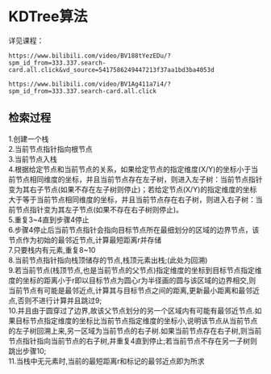 # KDTree算法

详见课程：

    https://www.bilibili.com/video/BV188tYezEDu/?spm_id_from=333.337.search-card.all.click&vd_source=5417586249447213f37aa1bd3ba4053d

    https://www.bilibili.com/video/BV1Ag411a7i4/?spm_id_from=333.337.search-card.all.click

## 检索过程

1.创建一个栈
<br />
2.当前节点指针指向根节点 <br />
3.当前节点入栈<br />
4.根据给定节点和当前节点的关系，如果给定节点的指定维度(X/Y)的坐标小于当前节点相同维度的坐标，并且当前节点存在左子树，则进入左子树：当前节点指针变为其右子节点(如果不存在左子树则停止)；若给定节点(X/Y)的指定维度的坐标大于等于当前节点相同维度的坐标，并且当前节点存在右子树，则进入右子树：当前节点指针变为其左子节点(如果不存在右子树则停止)。<br />
5.重复3~4直到步骤4停止<br />
6.步骤4停止后当前节点指针会指向目标节点所在最细划分的区域的边界节点，该节点作为初始的最邻近节点,计算最短距离r并存储<br />
7.只要栈内有元素,重复8~10<br />
8.当前节点指针指向栈顶储存的节点,栈顶元素出栈;(此处为回溯)<br />
9.若当前节点(栈顶节点,也是当前节点的父节点)指定维度的坐标到目标节点指定维度的坐标的距离小于r即以目标节点为圆心r为半径画的圆与该区域的边界相交,则当前节点有可能是最邻近点,计算其与目标节点之间的距离,更新最小距离和最邻近点,否则不进行计算并且跳过9;<br />
10.并且由于圆穿过了边界,故该父节点划分的另一个区域内有可能有最邻近节点.如果目标节点指定维度的坐标比当前节点指定维度的坐标小,说明该节点从当前节点的左子树回溯上来,另一区域为当前节点的右子树.如果当前节点存在右子树,则当前节点指针指向当前节点的右子树,并重复4直到停止;若当前节点不存在另一子树则跳出步骤10;<br />
11.当栈中无元素时,当前的最短距离r和标记的最邻近点即为所求

